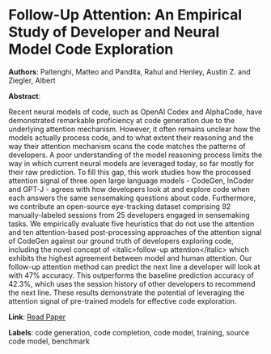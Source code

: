 # Follow-Up Attention: An Empirical Study of Developer and Neural Model Code Exploration

**Authors**: Paltenghi, Matteo and Pandita, Rahul and Henley, Austin Z. and Ziegler, Albert

**Abstract**:

Recent neural models of code, such as OpenAI Codex and AlphaCode, have demonstrated remarkable proficiency at code generation due to the underlying attention mechanism. However, it often remains unclear how the models actually process code, and to what extent their reasoning and the way their attention mechanism scans the code matches the patterns of developers. A poor understanding of the model reasoning process limits the way in which current neural models are leveraged today, so far mostly for their raw prediction. To fill this gap, this work studies how the processed attention signal of three open large language models - CodeGen, InCoder and GPT-J - agrees with how developers look at and explore code when each answers the same sensemaking questions about code. Furthermore, we contribute an open-source eye-tracking dataset comprising 92 manually-labeled sessions from 25 developers engaged in sensemaking tasks. We empirically evaluate five heuristics that do not use the attention and ten attention-based post-processing approaches of the attention signal of CodeGen against our ground truth of developers exploring code, including the novel concept of &lt;italic&gt;follow-up attention&lt;/italic&gt; which exhibits the highest agreement between model and human attention. Our follow-up attention method can predict the next line a developer will look at with 47\% accuracy. This outperforms the baseline prediction accuracy of 42.3\%, which uses the session history of other developers to recommend the next line. These results demonstrate the potential of leveraging the attention signal of pre-trained models for effective code exploration.

**Link**: [Read Paper](https://doi.org/10.1109/TSE.2024.3445338)

**Labels**: code generation, code completion, code model, training, source code model, benchmark
